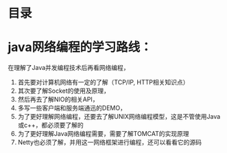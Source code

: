 # 目录

# java网络编程的学习路线：

在理解了Java并发编程技术后再看网络编程，
1. 首先要对计算机网络有一定的了解（TCP/IP, HTTP相关知识点）
2. 其次要了解Socket的使用及原理，
3. 然后再去了解NIO的相关API，
4. 多写一些客户端和服务端通迅的DEMO，
5. 为了更好理解网络编程，还要去了解UNIX网络编程模型，这是不管使用Java或c++，都必须要了解的
6. 为了更好理解Java网络编程需要，需要了解TOMCAT的实现原理
7. Netty也必须了解，并用这一网络框架进行编程，还可以看看它的源码
